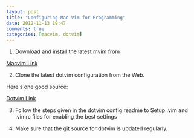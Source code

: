 ```yaml
---
layout: post
title: "Configuring Mac Vim for Programming"
date: 2012-11-13 19:47
comments: true
categories: [macvim, dotvim]
---
```


1. Download and install the latest mvim from 

[Macvim Link](http://code.google.com/p/macvim/)

2. Clone the latest dotvim configuration from the Web.

Here's one good source:

[Dotvim Link](https://github.com/astrails/dotvim)

3. Follow the steps given in the dotvim config readme to Setup .vim and .vimrc files for enabling the best settings

4. Make sure that the git source for dotvim is updated regularly.

